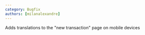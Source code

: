 ```yaml
---
category: Bugfix
authors: [milanalexandre]
---
```


Adds translations to the "new transaction" page on mobile devices
